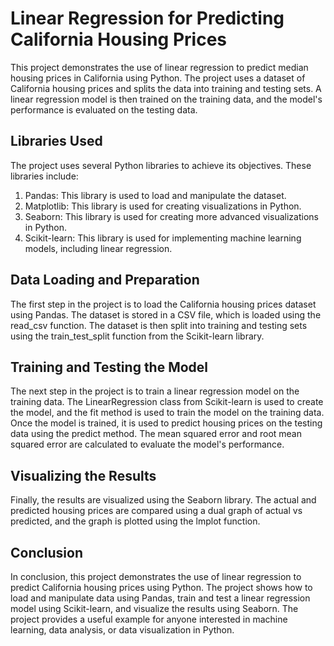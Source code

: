 # Linear Regression for Predicting California Housing Prices

This project demonstrates the use of linear regression to predict median housing prices in California using Python. The project uses a dataset of California housing prices and splits the data into training and testing sets. A linear regression model is then trained on the training data, and the model's performance is evaluated on the testing data.

## Libraries Used
The project uses several Python libraries to achieve its objectives. These libraries include:

  1. Pandas: This library is used to load and manipulate the dataset.
  2. Matplotlib: This library is used for creating visualizations in Python.
  3. Seaborn: This library is used for creating more advanced visualizations in Python.
  4. Scikit-learn: This library is used for implementing machine learning models, including linear regression.

## Data Loading and Preparation
The first step in the project is to load the California housing prices dataset using Pandas. The dataset is stored in a CSV file, which is loaded using the read_csv function. The dataset is then split into training and testing sets using the train_test_split function from the Scikit-learn library.

## Training and Testing the Model
The next step in the project is to train a linear regression model on the training data. The LinearRegression class from Scikit-learn is used to create the model, and the fit method is used to train the model on the training data. Once the model is trained, it is used to predict housing prices on the testing data using the predict method. The mean squared error and root mean squared error are calculated to evaluate the model's performance.

## Visualizing the Results
Finally, the results are visualized using the Seaborn library. The actual and predicted housing prices are compared using a dual graph of actual vs predicted, and the graph is plotted using the lmplot function.

## Conclusion
In conclusion, this project demonstrates the use of linear regression to predict California housing prices using Python. The project shows how to load and manipulate data using Pandas, train and test a linear regression model using Scikit-learn, and visualize the results using Seaborn. The project provides a useful example for anyone interested in machine learning, data analysis, or data visualization in Python.
